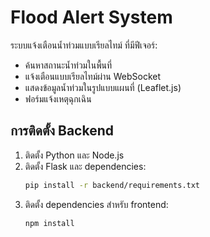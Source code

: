 # Flood Alert System

ระบบแจ้งเตือนน้ำท่วมแบบเรียลไทม์ ที่มีฟีเจอร์:
- ค้นหาสถานะน้ำท่วมในพื้นที่
- แจ้งเตือนแบบเรียลไทม์ผ่าน WebSocket
- แสดงข้อมูลน้ำท่วมในรูปแบบแผนที่ (Leaflet.js)
- ฟอร์มแจ้งเหตุฉุกเฉิน

## การติดตั้ง Backend
1. ติดตั้ง Python และ Node.js
2. ติดตั้ง Flask และ dependencies:
   ```bash
   pip install -r backend/requirements.txt
   ```
3. ติดตั้ง dependencies สำหรับ frontend:
   ```bash
   npm install
   ```
